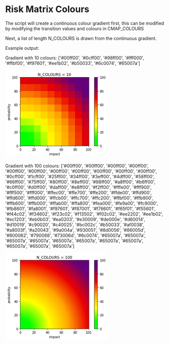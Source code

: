 # Risk Matrix Colours

The script will create a continuous colour gradient first, this can
be modified by modifying the transition values and colours in CMAP_COLOURS

Next, a list of length N_COLOURS is drawn from the continuous gradient.

Example output:

Gradient with 10 colours:
['#00ff00', '#0cff00', '#98ff00', '#fff000', '#ffbf00', '#f97601', '#ee1b02', '#b50033', '#6c0074', '#65007a']

![10-colour ](ncolours10.png)
 
Gradient with 100 colours:
['#00ff00', '#00ff00', '#00ff00', '#00ff00', '#00ff00', '#00ff00', '#00ff00', '#00ff00', '#00ff00', '#00ff00', '#00ff00', '#0cff00', '#1cff00', '#25ff00', '#34ff00', '#3eff00', '#4dff00', '#58ff00', '#66ff00', '#75ff00', '#80ff00', '#8eff00', '#98ff00', '#a8ff00', '#b6ff00', '#c0ff00', '#d0ff00', '#daff00', '#e8ff00', '#f2ff00', '#fffe00', '#fff900', '#fff500', '#fff000', '#ffec00', '#ffe700', '#ffe200', '#ffde00', '#ffd900', '#ffd600', '#ffd000', '#ffcb00', '#ffc700', '#ffc200', '#ffbf00', '#ffb900', '#ffb600', '#ffb000', '#ffab00', '#ffa800', '#fea000', '#fe9a00', '#fc9000', '#fb8601', '#fa8001', '#f97601', '#f87001', '#f76601', '#f65f01', '#f55601', '#f44c02', '#f34602', '#f23c02', '#f13502', '#f02c02', '#ee2202', '#ee1b02', '#ec1203', '#eb0b03', '#ea0203', '#e30009', '#de000e', '#d60014', '#d10019', '#c90020', '#c40025', '#bc002c', '#b50033', '#af0038', '#a8003f', '#a20043', '#9a004a', '#930051', '#8d0056', '#86005d', '#800062', '#790068', '#73006d', '#6c0074', '#65007a', '#65007a', '#65007a', '#65007a', '#65007a', '#65007a', '#65007a', '#65007a', '#65007a', '#65007a', '#65007a']

![100-colour ](ncolours100.png)


